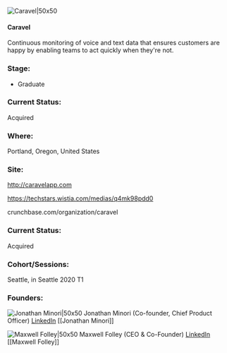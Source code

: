 

![Caravel|50x50](https://apimg.techstars.com/connect/images/image_files/5e962579a36c115d3b00007f/original/caravelbadge.png)

#### Caravel
Continuous monitoring of voice and text data that ensures customers are happy by enabling teams to act quickly when they're not.

### Stage: 
 - Graduate 

### Current Status: 
Acquired

### Where:
Portland, Oregon, United States

### Site:
http://caravelapp.com

https://techstars.wistia.com/medias/q4mk98pdd0

crunchbase.com/organization/caravel

### Current Status: 
Acquired

### Cohort/Sessions: 
Seattle, in Seattle 2020 T1

### Founders: 

![Jonathan Minori|50x50](http://s3.amazonaws.com/ts-accel-connect-uploads/images/image_files/5e0e6fa7a36c1120460000ce/original/jon.jpg) Jonathan Minori (Co-founder, Chief Product Officer) [LinkedIn](https://linkedin.com/in/jonathanminori) [[Jonathan Minori]]

![Maxwell Folley|50x50](https://apimg.techstars.com/connect/images/image_files/609ec776b4526e0007f36efa/original/60270d40f2efac18cfe8b4c6_Group_270_small.png) Maxwell Folley (CEO & Co-Founder) [LinkedIn](https://linkedin.com/in/maxwellfolley) [[Maxwell Folley]]


